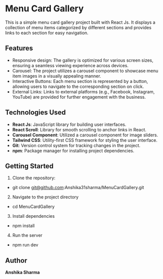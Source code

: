 # Menu Card Gallery

This is a simple menu card gallery project built with React Js. It displays a collection of menu items categorized by different sections and provides links to each section for easy navigation.

## Features

- Responsive design: The gallery is optimized for various screen sizes, ensuring a seamless viewing experience across devices.
- Carousel: The project utilizes a carousel component to showcase menu item images in a visually appealing manner.
- Interactive Buttons: Each menu section is represented by a button, allowing users to navigate to the corresponding section on click.
- External Links: Links to external platforms (e.g., Facebook, Instagram, YouTube) are provided for further engagement with the business.

## Technologies Used

- **React Js**: JavaScript library for building user interfaces.
- **React Scroll**: Library for smooth scrolling to anchor links in React.
- **Carousel Component**: Utilized a carousel component for image sliders.
- **Tailwind CSS**: Utility-first CSS framework for styling the user interface.
- **Git**: Version control system for tracking changes in the project.
- **npm**: Package manager for installing project dependencies.

## Getting Started

1. Clone the repository:

-  git clone git@github.com:Anshika31sharma/MenuCardGallery.git


2. Navigate to the project directory

 -  cd MenuCardGallery

3. Install dependencies

-   npm install

4. Run the server

 -  npm run dev


## Author

**Anshika Sharma**

